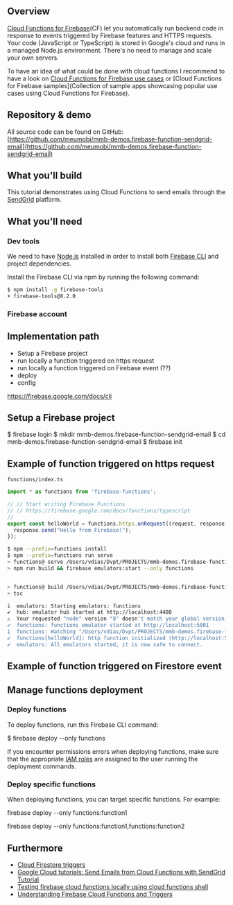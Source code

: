 ## Overview

[Cloud Functions for Firebase](https://firebase.google.com/docs/functions)(CF) let you automatically run backend code in response to events triggered by Firebase features and HTTPS requests. Your code (JavaScript or TypeScript) is stored in Google's cloud and runs in a managed Node.js environment. There's no need to manage and scale your own servers.

To have an idea of what could be done with cloud functions I recommend to have a look on [Cloud Functions for Firebase use cases](https://firebase.google.com/docs/functions/use-cases) or [Cloud Functions for Firebase samples](Collection of sample apps showcasing popular use cases using Cloud Functions for Firebase).



## Repository & demo

All source code can be found on GitHub: [https://github.com/meumobi/mmb-demos.firebase-function-sendgrid-email](https://github.com/meumobi/mmb-demos.firebase-function-sendgrid-email)

## What you'll build

This tutorial demonstrates using Cloud Functions to send emails through the [SendGrid] platform.

## What you'll need
### Dev tools
We need to have [Node.js] installed in order to install both [Firebase CLI] and project dependencies.

Install the Firebase CLI via npm by running the following command:

```bash
$ npm install -g firebase-tools
+ firebase-tools@8.2.0
```

### Firebase account

## Implementation path

- Setup a Firebase project
- run locally a function triggered on https request
- run locally a function triggered on Firebase event (??)
- deploy
- config

https://firebase.google.com/docs/cli

## Setup a Firebase project

$ firebase login
$ mkdir mmb-demos.firebase-function-sendgrid-email
$ cd mmb-demos.firebase-function-sendgrid-email
$ firebase init

## Example of function triggered on https request

`functions/index.ts`

```typescript
import * as functions from 'firebase-functions';

// // Start writing Firebase Functions
// // https://firebase.google.com/docs/functions/typescript
//
export const helloWorld = functions.https.onRequest((request, response) => {
  response.send("Hello from Firebase!");
});
```

```bash
$ npm --prefix=functions install
$ npm --prefix=functions run serve
> functions@ serve /Users/vdias/Dvpt/PROJECTS/mmb-demos.firebase-function-sendgrid-email/functions
> npm run build && firebase emulators:start --only functions


> functions@ build /Users/vdias/Dvpt/PROJECTS/mmb-demos.firebase-function-sendgrid-email/functions
> tsc

i  emulators: Starting emulators: functions
✔  hub: emulator hub started at http://localhost:4400
⚠  Your requested "node" version "8" doesn't match your global version "12"
✔  functions: functions emulator started at http://localhost:5001
i  functions: Watching "/Users/vdias/Dvpt/PROJECTS/mmb-demos.firebase-function-sendgrid-email/functions" for Cloud Functions...
✔  functions[helloWorld]: http function initialized (http://localhost:5001/meu-starter/us-central1/helloWorld).
✔  emulators: All emulators started, it is now safe to connect.
```

## Example of function triggered on Firestore event

## Manage functions deployment

### Deploy functions

To deploy functions, run this Firebase CLI command:

$ firebase deploy --only functions

If you encounter permissions errors when deploying functions, make sure that the appropriate [IAM roles](https://firebase.google.com/docs/projects/iam/permissions#functions) are assigned to the user running the deployment commands.

### Deploy specific functions
When deploying functions, you can target specific functions. For example:

firebase deploy --only functions:function1

firebase deploy --only functions:function1,functions:function2

## Furthermore

- [Cloud Firestore triggers](https://firebase.google.com/docs/functions/firestore-events)
- [Google Cloud tutorials: Send Emails from Cloud Functions with SendGrid Tutorial](https://cloud.google.com/functions/docs/tutorials/sendgrid)
- [Testing firebase cloud functions locally using cloud functions shell](https://medium.com/@moki298/test-your-firebase-cloud-functions-locally-using-cloud-functions-shell-32c821f8a5ce)
- [Understanding Firebase Cloud Functions and Triggers](https://fullstackgcp.com/understanding-firebase-cloud-functions-and-triggers-cloud-high-voltage-cjyju2w9x000heds15ex7b4bq)

[SendGrid]: <https://sendgrid.com/>
[Node.js]: <https://nodejs.org/en/download/>
[Git]: <http://git-scm.com/download>
[Firebase]: <https://firebase.google.com/>
[Firebase CLI]: <https://firebase.google.com/docs/cli>
[Firestore]: <https://firebase.google.com/products/firestore/>
